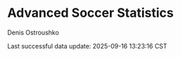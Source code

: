 # Advanced Soccer Statistics
Denis Ostroushko

<!-- gfm -->

Last successful data update: 2025-09-16 13:23:16 CST
